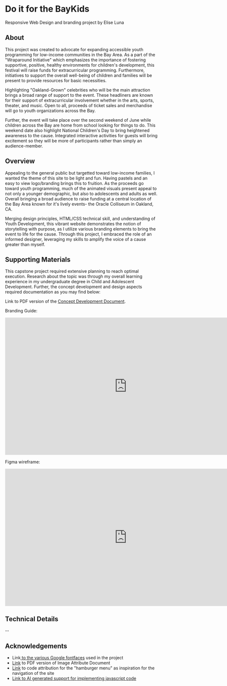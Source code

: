 # Do it for the BayKids
Responsive Web Design and branding project by Elise Luna

## About 
This project was created to advocate for expanding accessible youth programming for low-income communities in the Bay Area. As a part of the "Wraparound Initiative" which emphasizes the importance of fostering supportive, positive, healthy environments for children's development, this festival will raise funds for extracurricular programming. Furthermore, initiatives to support the overall well-being of children and families will be present to provide resources for basic necessities. 

Highlighting "Oakland-Grown" celebrities who will be the main attraction brings a broad range of support to the event. These headliners are known for their support of extracurricular involvement whether in the arts, sports, theater, and music. Open to all, proceeds of ticket sales and merchandise will go to youth organizations across the Bay.

Further, the event will take place over the second weekend of June while children across the Bay are home from school looking for things to do. This weekend date also highlight National Children's Day to bring heightened awareness to the cause. Integrated interactive activities for guests will bring excitement so they will be more of participants rather than simply an audience-member.

## Overview
Appealing to the general public but targetted toward low-income families, I wanted the theme of this site to be light and fun. Having pastels and an easy to view logo/branding brings this to fruition. As the proceeds go toward youth programming, much of the animated visuals present appeal to not only a younger demographic, but also to adolescents and adults as well. Overall bringing a broad audience to raise funding at a central location of the Bay Area known for it's lively events- the Oracle Colliseum in Oakland, CA.

Merging design principles,  HTML/CSS technical skill, and understanding of Youth Development, this vibrant website demonstrates the notion of storytelling with purpose, as I utilize various branding elements to bring the event to life for the cause. Through this project, I embraced the role of an informed designer, leveraging my skills to amplify the voice of a cause greater than myself.

## Supporting Materials
This capstone project required extensive planning to reach optimal execution. Research about the topic was through my overall learning experience in my undergraduate degree in Child and Adolescent Development. Further, the concept development and design aspects required documentation as you may find below:

Link to PDF version of the <a href="https://docs.google.com/document/d/1lHgEGXVklK5hBA8MlbMVGg-1XrKYdDy3SkDh1efyodU/export?format=pdf">Concept Development Document</a>.

Branding Guide:
<iframe style="border: 1px solid rgba(0, 0, 0, 0.1);" width="800" height="450" src=https://www.canva.com/design/DAGD1rtvsE4/S8IQwHdlrJTqLWNZ05KWxQ/view?utm_content=DAGD1rtvsE4&utm_campaign=designshare&utm_medium=link&utm_source=editor allowfullscreen></iframe>


Figma wireframe:
<iframe style="border: 1px solid rgba(0, 0, 0, 0.1);" width="800" height="450" src="https://www.figma.com/embed?embed_host=share&url=https%3A%2F%2Fwww.figma.com%2Fproto%2FOHSIAzLib4bKGZ0xEuAP8W%2FDo-it-for-the-BayKids-Festival-Website-Design%3Fpage-id%3D0%253A1%26type%3Ddesign%26node-id%3D1-2%26viewport%3D-91%252C211%252C0.06%26t%3DSFLii09XyS0qB3NS-1%26scaling%3Dscale-down%26starting-point-node-id%3D1%253A2%26mode%3Ddesign" allowfullscreen></iframe>

## Technical Details
--

## Acknowledgements
<ul>
    <li>Link<a href="https://fonts.google.com/selection/embed"> to the various Google fontfaces</a> used in the project
    <li><a href="https://docs.google.com/document/d/1zk8pWi0V_RhdqoHHb7bCIvgavNeWSnfxp4g1KHbZnNA/export?format=pdf">Link</a> to PDF version of Image Attribute Document
    <li><a href="https://codepen.io/nhitchings/pen/pyWWRa">Link</a> to code attribution for the "hamburger menu" as inspiration for the navigation of the site
    <li><a href="https://chat.openai.com/share/f863772c-a363-4c06-940b-1821558277b5">Link to AI generated support for implementing javascript code 
</ul>
